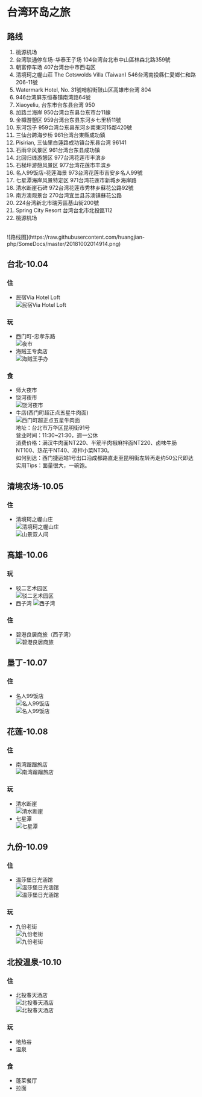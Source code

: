 # 台湾环岛之旅

## 路线
1. 桃源机场
1. 台湾联通停车场-华泰王子场 104台湾台北市中山區林森北路359號
2. 朝富停车场 407台湾台中市西屯区
3. 清境珂之幄山莊 The Cotswolds Villa (Taiwan) 546台湾南投縣仁愛鄉仁和路206-11號
4. Watermark Hotel, No. 31號哨船街鼓山区高雄市台湾 804
5. 946台湾屏东恒春镇南湾路64號
6. Xiaoyeliu, 台东市台东县台湾 950
7. 加路兰海岸 950台湾台东县台东市台11線
8. 金樽游憩区 959台湾台东县东河乡七里桥11號
9. 东河包子 959台湾台东县东河乡南東河15鄰420號
10. 三仙台跨海步桥 961台湾台東縣成功鎮
11. Pisirian, 三仙里白蓮路成功镇台东县台湾 96141
12. 石雨伞风景区 961台湾台东县成功镇
13. 北回归线游憩区 977台湾花莲市丰滨乡
14. 石梯坪游憩风景区 977台湾花莲市丰滨乡
15. 名人99饭店-花莲海景 973台湾花莲市吉安乡名人99號
16. 七星潭海岸风景特定区 971台湾花莲市新城乡海岸路
17. 清水断崖石碑 972台湾花莲市秀林乡蘇花公路92號
18. 南方澳观景台 270台湾宜兰县苏澳镇蘇花公路
19. 224台湾新北市瑞芳區基山街200號
20. Spring City Resort 台湾台北市北投區112
21. 桃源机场
<br />
    ![路线图](https://raw.githubusercontent.com/huangjian-php/SomeDocs/master/20181002014914.png)

## 台北-10.04

### 住
+ 民宿Via Hotel Loft<br />
    ![民宿Via Hotel Loft](https://z1.muscache.cn/im/pictures/180313ae-d919-4fa9-8f57-9b21e8665f97.jpg?aki_policy=x_large)

### 玩
+ 西门町-忠孝东路<br />
    ![夜市](https://timgsa.baidu.com/timg?image&quality=80&size=b9999_10000&sec=1534962083982&di=e174df4360110a14c2cd35f6ef4c3707&imgtype=0&src=http%3A%2F%2Fgss0.baidu.com%2F9vo3dSag_xI4khGko9WTAnF6hhy%2Flvpics%2Fh%3D800%2Fsign%3Db17edd3f52e736d147138108ab514ffc%2Fa9d3fd1f4134970a393e83cc93cad1c8a6865d87.jpg)
+ 海贼王专卖店<br />
    ![海贼王手办](http://b2-q.mafengwo.net/s9/M00/DB/8D/wKgBs1ZUFPCABZSyAAGu6v4dQKc34.jpeg?imageMogr2%2Fthumbnail%2F%21690x450r%2Fgravity%2FCenter%2Fcrop%2F%21690x450%2Fquality%2F90%7Cwatermark%2F1%2Fimage%2FaHR0cDovL2I0LXEubWFmZW5nd28ubmV0L3MxMS9NMDAvNDQvOUIvd0tnQkVGc1A1UnlBRHY3cEFBQUhaWlVQUmxROTkwLnBuZw%3D%3D%2Fgravity%2FSouthEast%2Fdx%2F10%2Fdy%2F11)

### 食
+ 师大夜市
+ 饶河夜市<br />
    ![饶河夜市](https://timgsa.baidu.com/timg?image&quality=80&size=b9999_10000&sec=1534964212005&di=2f90a521e273f7227881925b18eaea8c&imgtype=0&src=http%3A%2F%2Fp.chanyouji.cn%2F1415547059%2F4D16997D-26FA-466B-BC62-B7A801F3CC48.jpg)
+ 牛店(西门町超正点五星牛肉面)<br />
    ![西门町超正点五星牛肉面](http://static.taiwandao.tw//uploads/images/20170125/1485321001980349.jpg)<br />
    地址：台北市万华区昆明街91号<br />
    营业时间：11:30~21:30，週一公休<br />
    消费价格：满汉牛肉面NT220、半筋半肉椒麻拌面NT220、卤味牛肠NT100、热花干NT40、凉拌小菜NT30。<br />
    如何到达：西门捷运站1号出口沿成都路直走至昆明街左转再走约50公尺即达<br />
    实用Tips：面量很大，一碗饱。

## 清境农场-10.05

### 住
+ 清境珂之幄山庄<br />
    ![清境珂之幄山庄](https://ac-r.static.booking.cn/images/hotel/max1280x900/125/125247632.jpg)<br />
    ![山景双人间](https://ac-q.static.booking.cn/images/hotel/max1280x900/940/94056526.jpg)

## 高雄-10.06

### 玩
+ 驳二艺术园区<br />
    ![驳二艺术园区](https://timgsa.baidu.com/timg?image&quality=80&size=b9999_10000&sec=1536777546161&di=3fdbf09a1362c80a78a3029fa8f61640&imgtype=0&src=http%3A%2F%2F5b0988e595225.cdn.sohucs.com%2Fq_70%2Cc_zoom%2Cw_640%2Fimages%2F20180726%2Fd48dc07acc54450cb643c3fcb5e59a30.jpeg)
+ 西子湾
    ![西子湾](https://img1.qunarzz.com/travel/d4/1712/6b/d90e9a2324da9fb5.jpg_r_720x480x95_3083547a.jpg)

### 住
+ 碧港良居商旅（西子湾）<br />
    ![碧港良居商旅](http://dimg10.c-ctrip.com/images/20090a0000004t51n0697_R_550_412.jpg)<br />

## 垦丁-10.07

### 住
+ 名人99饭店<br />
    ![名人99饭店](https://ac-q.static.booking.cn/images/hotel/max1024x768/117/117445436.jpg)<br />
    ![名人99饭店](https://ac-r.static.booking.cn/xdata/images/hotel/max1024x768/150182038.jpg?k=a46779a942ac3caee51c8f44fa50bb1bf7b5b4d2d6c86319cb50f646d4018787&o=)<br />

## 花莲-10.08

### 住
+ 南湾蹓蹓旅店<br />
    ![南湾蹓蹓旅店](https://ac-r.static.booking.cn/xdata/images/hotel/max1024x768/150175499.jpg?k=c704666ca9b677cc8f38fab073ee49000640638921e1be90f92ad0a7d8ac3353&o=)<br />

### 玩
+ 清水断崖<br />
    ![清水断崖](https://timgsa.baidu.com/timg?image&quality=80&size=b9999_10000&sec=1536948836557&di=a76b1a256c5ef84a3a28da3878161506&imgtype=0&src=http%3A%2F%2Fyouimg1.c-ctrip.com%2Ftarget%2Ffd%2Ftg%2Fg3%2FM04%2FEC%2FA6%2FCggYGVYppv6AMAIDAAIVJWEtAjw859.jpg)
+ 七星潭<br />
    ![七星潭](https://timgsa.baidu.com/timg?image&quality=80&size=b9999_10000&sec=1536949222988&di=f58510fcd6033ec96abfe79a154fda48&imgtype=0&src=http%3A%2F%2Fimgsrc.baidu.com%2Fimage%2Fc0%253Dshijue1%252C0%252C0%252C294%252C40%2Fsign%3Dfb9da8fc3cd12f2eda08a62327abbf17%2Fb8389b504fc2d562054419c6ed1190ef76c66c49.jpg)

## 九份-10.09

### 住
+ 温莎堡日光涵馆<br />
    ![温莎堡日光涵馆](https://ac-q.static.booking.cn/xdata/images/hotel/max1024x768/92582756.jpg?k=cb6e439a2d553e151815a21da662f42de3441518fdb65212e99fe57c8ea4a775&o=)
    <br />
    ![温莎堡日光涵馆](https://ac-r.static.booking.cn/xdata/images/hotel/max1024x768/73772573.jpg?k=367bd7899bfccc0670c259f4577a3e68d2b89d9d4fec6a00250415badbdd7583&o=)

### 玩
+ 九份老街
    <br />
    ![九份老街](https://timgsa.baidu.com/timg?image&quality=80&size=b9999_10000&sec=1538337528495&di=d028a83db006e769c84f1ef605726e73&imgtype=0&src=http%3A%2F%2Fpic.lvmama.com%2Fuploads%2Fpc%2Fplace2%2F2015-08-19%2F8e5d16e0-412a-425b-80b7-c76d7d4fb193.jpg)
    <br />
    ![九份老街](https://timgsa.baidu.com/timg?image&quality=80&size=b9999_10000&sec=1538337654903&di=f593ec0478ea28c6d6b594c43480093e&imgtype=0&src=http%3A%2F%2Fyouimg1.c-ctrip.com%2Ftarget%2Ftg%2F833%2F309%2F109%2Fc90588e4dea3431486a651e2dfec6ce5.jpg)

## 北投温泉-10.10

### 住
+ 北投春天酒店<br />
    ![北投春天酒店](https://ac-r.static.booking.cn/images/hotel/max1024x768/700/70047485.jpg)
    <br />
    ![北投春天酒店](https://ac-r.static.booking.cn/images/hotel/max1024x768/685/68575264.jpg)

### 玩
+ 地热谷
+ 温泉

### 食
+ 蓬莱餐厅
+ 拉面